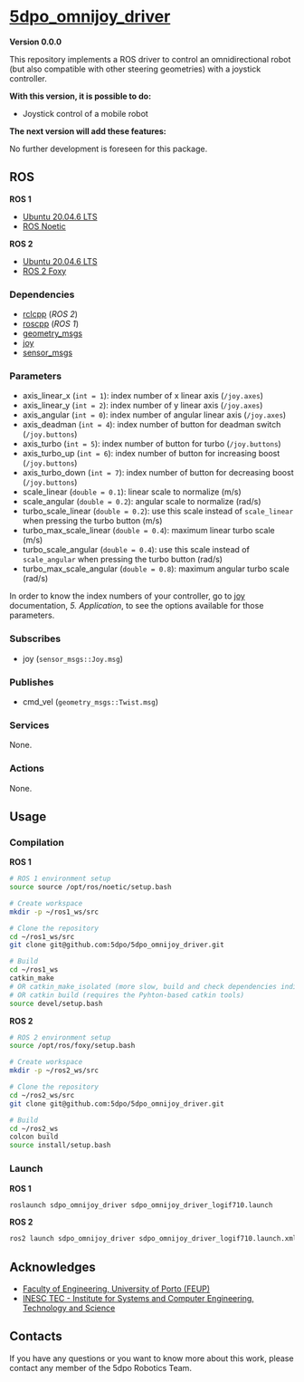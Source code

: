 # [5dpo_omnijoy_driver](https://github.com/5dpo/5dpo_omnijoy_driver/)

**Version 0.0.0**

This repository implements a ROS driver to control an omnidirectional robot
(but also compatible with other steering geometries) with a joystick controller.

**With this version, it is possible to do:**

- Joystick control of a mobile robot

**The next version will add these features:**

No further development is foreseen for this package.

## ROS

**ROS 1**

- [Ubuntu 20.04.6 LTS](https://releases.ubuntu.com/focal/)
- [ROS Noetic](https://wiki.ros.org/noetic)

**ROS 2**

- [Ubuntu 20.04.6 LTS](https://releases.ubuntu.com/focal/)
- [ROS 2 Foxy](https://docs.ros.org/en/foxy/)

### Dependencies

- [rclcpp](https://index.ros.org/r/rclcpp/) (_ROS 2_)
- [roscpp](https://wiki.ros.org/roscpp/) (_ROS 1_)
- [geometry_msgs](https://index.ros.org/p/geometry_msgs/)
- [joy](https://index.ros.org/p/joy/)
- [sensor_msgs](https://index.ros.org/p/sensor_msgs/)

### Parameters

- axis_linear_x (`int = 1`): index number of x linear axis (`/joy.axes`)
- axis_linear_y (`int = 2`): index number of y linear axis (`/joy.axes`)
- axis_angular (`int = 0`): index number of angular linear axis (`/joy.axes`)
- axis_deadman (`int = 4`): index number of button for deadman switch
  (`/joy.buttons`)
- axis_turbo (`int = 5`): index number of button for turbo (`/joy.buttons`)
- axis_turbo_up (`int = 6`): index number of button for increasing boost
  (`/joy.buttons`)
- axis_turbo_down (`int = 7`): index number of button for decreasing boost
  (`/joy.buttons`)
- scale_linear (`double = 0.1`): linear scale to normalize (m/s)
- scale_angular (`double = 0.2`): angular scale to normalize (rad/s)
- turbo_scale_linear (`double = 0.2`): use this scale instead of `scale_linear`
  when pressing the turbo button (m/s)
- turbo_max_scale_linear (`double = 0.4`): maximum linear turbo scale (m/s)
- turbo_scale_angular (`double = 0.4`): use this scale instead of
  `scale_angular` when pressing the turbo button (rad/s)
- turbo_max_scale_angular (`double = 0.8`): maximum angular turbo scale (rad/s)

In order to know the index numbers of your controller, go to
[joy](https://wiki.ros.org/joy) documentation, _5. Application_, to see the
options available for those parameters.

### Subscribes

- joy (`sensor_msgs::Joy.msg`)

### Publishes

- cmd_vel (`geometry_msgs::Twist.msg`)

### Services

None.

### Actions

None.

## Usage

### Compilation

**ROS 1**

```sh
# ROS 1 environment setup
source source /opt/ros/noetic/setup.bash

# Create workspace
mkdir -p ~/ros1_ws/src

# Clone the repository
cd ~/ros1_ws/src
git clone git@github.com:5dpo/5dpo_omnijoy_driver.git

# Build
cd ~/ros1_ws
catkin_make
# OR catkin_make_isolated (more slow, build and check dependencies individually)
# OR catkin build (requires the Pyhton-based catkin tools)
source devel/setup.bash
```

**ROS 2**

```sh
# ROS 2 environment setup
source /opt/ros/foxy/setup.bash

# Create workspace
mkdir -p ~/ros2_ws/src

# Clone the repository
cd ~/ros2_ws/src
git clone git@github.com:5dpo/5dpo_omnijoy_driver.git

# Build
cd ~/ros2_ws
colcon build
source install/setup.bash
```

### Launch

**ROS 1**

```sh
roslaunch sdpo_omnijoy_driver sdpo_omnijoy_driver_logif710.launch
```

**ROS 2**

```sh
ros2 launch sdpo_omnijoy_driver sdpo_omnijoy_driver_logif710.launch.xml
```

## Acknowledges

- [Faculty of Engineering, University of Porto (FEUP)](https://sigarra.up.pt/feup/en/)
- [INESC TEC - Institute for Systems and Computer Engineering, Technology and Science](https://www.inesctec.pt/en/)

## Contacts

If you have any questions or you want to know more about this work, please
contact any member of the 5dpo Robotics Team.
